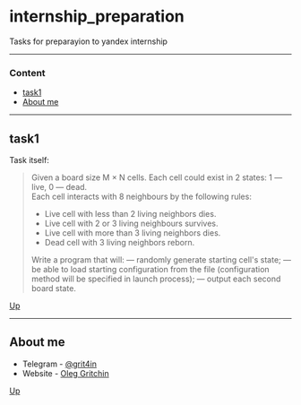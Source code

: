 # internship_preparation
Tasks for preparayion to yandex internship

---
### Content

- [task1](#task1)
- [About me](#about-me)

---

## task1

Task itself:

>Given a board size M × N cells. Each cell could exist in 2 states: 1 — live, 0 — dead.  
>Each cell interacts with 8 neighbours by the following rules:
>
> - Live cell with less than 2 living neighbors dies.
> - Live cell with 2 or 3 living neighbours survives.
> - Live cell with more than 3 living neighbors dies.
> - Dead cell with 3 living neighbors reborn.
>
>Write a program that will:
>— randomly generate starting cell's state;
>— be able to load starting configuration from the file (configuration method will be specified in launch process);
>— output each second board state.


[Up](#internship_preparation)

---

## About me

- Telegram - [@grit4in](https://t.me/grit4in)
- Website - [Oleg Gritchin](https://oleg.gritchin.ru)

[Up](#Client-Server-Chat)